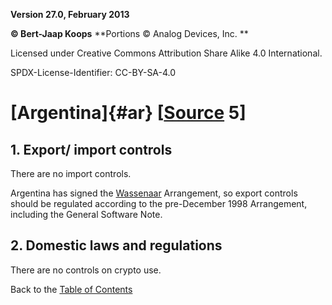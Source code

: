 **Version 27.0, February 2013**

**© Bert-Jaap Koops**
**Portions © Analog Devices, Inc. **  

Licensed under Creative Commons Attribution Share Alike 4.0 International.

SPDX-License-Identifier: CC-BY-SA-4.0

# [Argentina]{#ar} \[[Source](cls-srce.htm) 5\]

## 1. Export/ import controls  
There are no import controls.

Argentina has signed the [Wassenaar](#Wassenaar) Arrangement, so export
controls should be regulated according to the pre-December 1998
Arrangement, including the General Software Note.

## 2. Domestic laws and regulations  
There are no controls on crypto use.

Back to the [Table of Contents](index.md)
